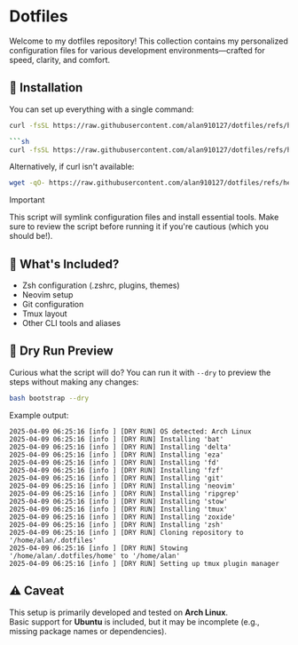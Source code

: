 # Dotfiles

Welcome to my dotfiles repository!
This collection contains my personalized configuration files for various development environments—crafted for speed, clarity, and comfort.

## 🚀 Installation

You can set up everything with a single command:

````sh
curl -fsSL https://raw.githubusercontent.com/alan910127/dotfiles/refs/heads/main/bootstrap | bash

```sh
curl -fsSL https://raw.githubusercontent.com/alan910127/dotfiles/refs/heads/main/bootstrap | bash
````

Alternatively, if curl isn't available:

```sh
wget -qO- https://raw.githubusercontent.com/alan910127/dotfiles/refs/heads/main/bootstrap | bash
```

> [!IMPORTANT]
> This script will symlink configuration files and install essential tools.
> Make sure to review the script before running it if you're cautious (which you should be!).

## 📁 What's Included?

- Zsh configuration (.zshrc, plugins, themes)
- Neovim setup
- Git configuration
- Tmux layout
- Other CLI tools and aliases

## 🧪 Dry Run Preview

Curious what the script will do? You can run it with `--dry` to preview the steps without making any changes:

```sh
bash bootstrap --dry
```

Example output:

```
2025-04-09 06:25:16 [info ] [DRY RUN] OS detected: Arch Linux
2025-04-09 06:25:16 [info ] [DRY RUN] Installing 'bat'
2025-04-09 06:25:16 [info ] [DRY RUN] Installing 'delta'
2025-04-09 06:25:16 [info ] [DRY RUN] Installing 'eza'
2025-04-09 06:25:16 [info ] [DRY RUN] Installing 'fd'
2025-04-09 06:25:16 [info ] [DRY RUN] Installing 'fzf'
2025-04-09 06:25:16 [info ] [DRY RUN] Installing 'git'
2025-04-09 06:25:16 [info ] [DRY RUN] Installing 'neovim'
2025-04-09 06:25:16 [info ] [DRY RUN] Installing 'ripgrep'
2025-04-09 06:25:16 [info ] [DRY RUN] Installing 'stow'
2025-04-09 06:25:16 [info ] [DRY RUN] Installing 'tmux'
2025-04-09 06:25:16 [info ] [DRY RUN] Installing 'zoxide'
2025-04-09 06:25:16 [info ] [DRY RUN] Installing 'zsh'
2025-04-09 06:25:16 [info ] [DRY RUN] Cloning repository to '/home/alan/.dotfiles'
2025-04-09 06:25:16 [info ] [DRY RUN] Stowing '/home/alan/.dotfiles/home' to '/home/alan'
2025-04-09 06:25:16 [info ] [DRY RUN] Setting up tmux plugin manager
```

## ⚠️ Caveat

This setup is primarily developed and tested on **Arch Linux**.  
Basic support for **Ubuntu** is included, but it may be incomplete (e.g., missing package names or dependencies).
